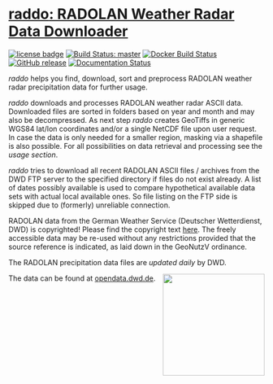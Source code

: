 # [**raddo**:  RADOLAN Weather Radar Data Downloader](https://github.com/tramsauer/raddo)

[![license badge](https://img.shields.io/badge/license-GNU_GPLv3-blue)](LICENSE.txt)
[![Build Status: master](https://travis-ci.com/tramsauer/raddo.svg?branch=main)](https://app.travis-ci.com/github/tramsauer/raddo)
[![Docker Build Status](https://img.shields.io/docker/cloud/build/tramsauer/raddo?logo=docker)](https://hub.docker.com/r/tramsauer/raddo/)
[![GitHub release](https://img.shields.io/github/release/tramsauer/raddo.svg?logo=github)](https://github.com/tramsauer/raddo/releases/latest)
[![Documentation Status](https://readthedocs.org/projects/raddo/badge/?version=stable)](https://raddo.readthedocs.io/en/stable/?badge=stable)

*raddo* helps you find, download, sort and preprocess RADOLAN weather radar precipitation data for further usage.


*raddo* downloads and processes RADOLAN weather radar ASCII data.
Downloaded files are sorted in folders based on year and month and may also be decompressed.
As next step *raddo* creates GeoTiffs in generic WGS84 lat/lon coordinates and/or a single NetCDF file upon user request.
In case the data is only needed for a smaller region, masking via a shapefile is also possible.
For all possibilities on data retrieval and processing see the *usage section*.

*raddo* tries to download all recent RADOLAN ASCII files / archives from the DWD FTP server to the specified directory if files do not exist already. A list of dates possibly available is used to compare hypothetical available data sets with actual local available ones. So file listing on the FTP side is skipped due to (formerly) unreliable connection.

RADOLAN data from the German Weather Service (Deutscher Wetterdienst, DWD) is copyrighted! Please find the copyright text [here](https://opendata.dwd.de/climate_environment/CDC/Terms_of_use.pdf).
The freely accessible data may be re-used without any restrictions provided that the source reference is indicated, as laid down in the GeoNutzV ordinance.

The RADOLAN precipitation data files are *updated daily* by DWD.

<img align="right" src="https://github.com/tramsauer/raddo/blob/main/dwd_logo.png?raw=true" width="200">

The data can be found at [opendata.dwd.de](https://opendata.dwd.de/climate_environment/CDC/grids_germany/hourly/radolan/recent/asc/ "https://opendata.dwd.de/climate_environment/CDC/grids_germany/hourly/radolan/recent/asc/").

